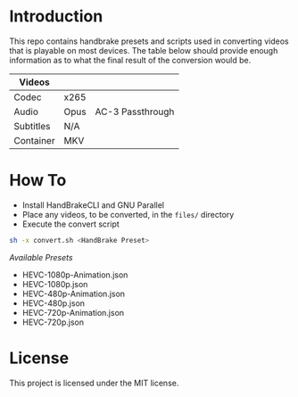 # Introduction

This repo contains handbrake presets and scripts used in converting videos that
is playable on most devices. The table below should provide enough information
as to what the final result of the conversion would be.

| Videos    |         |                  |
|-----------|---------|------------------|
| Codec     | x265    |                  |
| Audio     | Opus    | AC-3 Passthrough |
| Subtitles | N/A     |                  |
| Container | MKV     |                  | 

# How To
* Install HandBrakeCLI and GNU Parallel
* Place any videos, to be converted, in the `files/` directory
* Execute the convert script

```bash
sh -x convert.sh <HandBrake Preset>
```

*Available Presets*
* HEVC-1080p-Animation.json
* HEVC-1080p.json
* HEVC-480p-Animation.json
* HEVC-480p.json
* HEVC-720p-Animation.json
* HEVC-720p.json

# License
This project is licensed under the MIT license.
